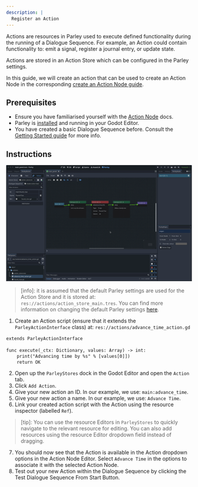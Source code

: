 ```yaml
---
description: |
  Register an Action
---
```


Actions are resources in Parley used to execute defined functionality during the
running of a Dialogue Sequence. For example, an Action could contain
functionality to: emit a signal, register a journal entry, or update state.

Actions are stored in an Action Store which can be configured in the Parley
settings.

In this guide, we will create an action that can be used to create an Action
Node in the corresponding
[create an Action Node guide](./create-action-node.md).

## Prerequisites

- Ensure you have familiarised yourself with the
  [Action Node](../nodes/action-node.md) docs.
- Parley is [installed](./installation.md) and running in your Godot Editor.
- You have created a basic Dialogue Sequence before. Consult the
  [Getting Started guide](./create-dialogue-sequence.md) for more info.

## Instructions

![Register an Action](../../../www/static/docs/register-action/register-action.gif)

> [info]: it is assumed that the default Parley settings are used for the Action
> Store and it is stored at: `res://actions/action_store_main.tres`. You can
> find more information on changing the default Parley settings
> [here](../reference/parley-settings.md).

1. Create an Action script (ensure that it extends the `ParleyActionInterface`
   class) at: `res://actions/advance_time_action.gd`

```gdscript
extends ParleyActionInterface

func execute(_ctx: Dictionary, values: Array) -> int:
	print("Advancing time by %s" % [values[0]])
	return OK
```

2. Open up the `ParleyStores` dock in the Godot Editor and open the `Action`
   tab.
3. Click `Add Action`.
4. Give your new action an ID. In our example, we use: `main:advance_time`.
5. Give your new action a name. In our example, we use: `Advance Time`.
6. Link your created action script with the Action using the resource inspector
   (labelled `Ref`).

> [tip]: You can use the resource Editors in `ParleyStores` to quickly navigate
> to the relevant resource for editing. You can also add resources using the
> resource Editor dropdown field instead of dragging.

7. You should now see that the Action is available in the Action dropdown
   options in the Action Node Editor. Select `Advance Time` in the options to
   associate it with the selected Action Node.
8. Test out your new Action within the Dialogue Sequence by clicking the Test
   Dialogue Sequence From Start Button.
